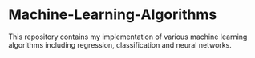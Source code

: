 # Machine-Learning-Algorithms

This repository contains my implementation of various machine learning algorithms including regression, classification and neural networks.
